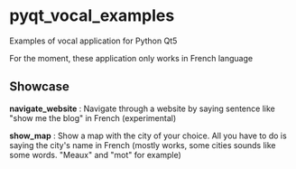# pyqt_vocal_examples
Examples of vocal application for Python Qt5 

For the moment, these application only works in French language

## Showcase 

__navigate_website__ : Navigate through a website by saying sentence like "show me the blog" in French (experimental)

__show_map__ : Show a map with the city of your choice. All you have to do is saying the city's name in French (mostly works, some cities sounds like some words. "Meaux" and "mot" for example)